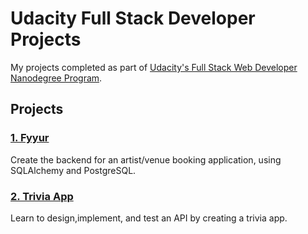 # Udacity Full Stack Developer Projects

My projects completed as part of [Udacity's Full Stack Web Developer Nanodegree Program](https://www.udacity.com/course/full-stack-web-developer-nanodegree--nd0044).

## Projects

### [1. Fyyur](https://github.com/thekakkun/fyyur)
Create the backend for an artist/venue booking application, using SQLAlchemy and PostgreSQL.


### [2. Trivia App](https://github.com/thekakkun/app)
Learn to design,implement, and test an API by creating a trivia app.
